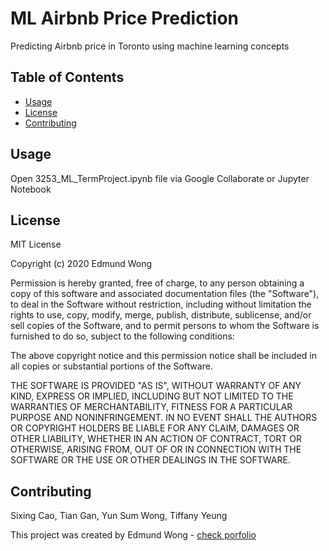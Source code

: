 # ML Airbnb Price Prediction
Predicting Airbnb price in Toronto using machine learning concepts

## Table of Contents
* [Usage](#usage)
* [License](#license)
* [Contributing](#contributing)


## Usage
Open 3253_ML_TermProject.ipynb file via Google Collaborate or Jupyter Notebook

## License
MIT License

Copyright (c) 2020 Edmund Wong

Permission is hereby granted, free of charge, to any person obtaining a copy
of this software and associated documentation files (the "Software"), to deal
in the Software without restriction, including without limitation the rights
to use, copy, modify, merge, publish, distribute, sublicense, and/or sell
copies of the Software, and to permit persons to whom the Software is
furnished to do so, subject to the following conditions:

The above copyright notice and this permission notice shall be included in all
copies or substantial portions of the Software.

THE SOFTWARE IS PROVIDED "AS IS", WITHOUT WARRANTY OF ANY KIND, EXPRESS OR
IMPLIED, INCLUDING BUT NOT LIMITED TO THE WARRANTIES OF MERCHANTABILITY,
FITNESS FOR A PARTICULAR PURPOSE AND NONINFRINGEMENT. IN NO EVENT SHALL THE
AUTHORS OR COPYRIGHT HOLDERS BE LIABLE FOR ANY CLAIM, DAMAGES OR OTHER
LIABILITY, WHETHER IN AN ACTION OF CONTRACT, TORT OR OTHERWISE, ARISING FROM,
OUT OF OR IN CONNECTION WITH THE SOFTWARE OR THE USE OR OTHER DEALINGS IN THE
SOFTWARE.

## Contributing
Sixing Cao, Tian Gan, Yun Sum Wong, Tiffany Yeung

This project was created by Edmund Wong - [check porfolio](https://wesycool-portfolio.herokuapp.com/)